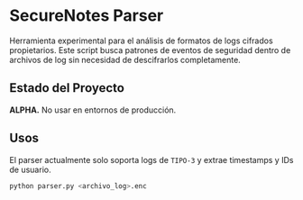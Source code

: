 # SecureNotes Parser

Herramienta experimental para el análisis de formatos de logs cifrados propietarios. Este script busca patrones de eventos de seguridad dentro de archivos de log sin necesidad de descifrarlos completamente.

## Estado del Proyecto

**ALPHA.** No usar en entornos de producción. 

## Usos

El parser actualmente solo soporta logs de `TIPO-3` y extrae timestamps y IDs de usuario.

```bash
python parser.py <archivo_log>.enc
